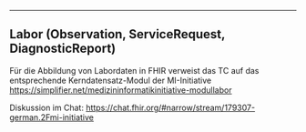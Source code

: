 ----
## Labor (Observation, ServiceRequest, DiagnosticReport)

Für die Abbildung von Labordaten in FHIR verweist das TC auf das entsprechende Kerndatensatz-Modul der MI-Initiative https://simplifier.net/medizininformatikinitiative-modullabor

Diskussion im Chat: https://chat.fhir.org/#narrow/stream/179307-german.2Fmi-initiative